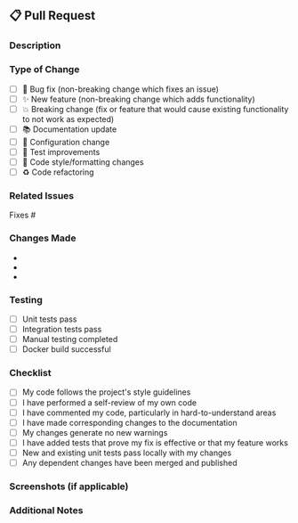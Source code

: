 ## 📋 Pull Request

### Description
<!-- Provide a brief description of the changes -->

### Type of Change
<!-- Mark the relevant option with an "x" -->
- [ ] 🐛 Bug fix (non-breaking change which fixes an issue)
- [ ] ✨ New feature (non-breaking change which adds functionality)
- [ ] 💥 Breaking change (fix or feature that would cause existing functionality to not work as expected)
- [ ] 📚 Documentation update
- [ ] 🔧 Configuration change
- [ ] 🧪 Test improvements
- [ ] 🎨 Code style/formatting changes
- [ ] ♻️ Code refactoring

### Related Issues
<!-- Link to related issues using "Fixes #123" or "Closes #123" -->
Fixes #

### Changes Made
<!-- List the main changes made in this PR -->
- 
- 
- 

### Testing
<!-- Describe the tests you ran to verify your changes -->
- [ ] Unit tests pass
- [ ] Integration tests pass
- [ ] Manual testing completed
- [ ] Docker build successful

### Checklist
<!-- Mark completed items with an "x" -->
- [ ] My code follows the project's style guidelines
- [ ] I have performed a self-review of my own code
- [ ] I have commented my code, particularly in hard-to-understand areas
- [ ] I have made corresponding changes to the documentation
- [ ] My changes generate no new warnings
- [ ] I have added tests that prove my fix is effective or that my feature works
- [ ] New and existing unit tests pass locally with my changes
- [ ] Any dependent changes have been merged and published

### Screenshots (if applicable)
<!-- Add screenshots to help explain your changes -->

### Additional Notes
<!-- Add any additional notes or context about the PR -->
